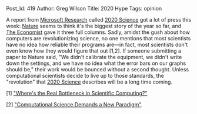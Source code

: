 Post_Id: 419
Author: Greg Wilson
Title: 2020 Hype
Tags: opinion

<p>A report from <a href="http://research.microsoft.com">Microsoft Research</a> called <a href="http://research.microsoft.com/towards2020science/">2020 Science</a> got a lot of press this week: <a href="http://www.nature.com/nature/focus/futurecomputing/index.html">Nature</a> seems to think it's the biggest story of the year so far, and <a href="http://www.economist.com/displaystory.cfm?story_id=5655067">The Economist</a> gave it three full columns.  Sadly, amidst the gush about how computers are revolutionizing science, no one mentions that most scientists have no idea how reliable their programs are&mdash;in fact, most scientists don't even know how they would figure that out [1,2].  If someone submitting a paper to Nature said, "We didn't calibrate the equipment, we didn't write down the settings, and we have no idea what the error bars on our graphs should be," their work would be bounced without a second thought.  Unless computational scientists decide to live up to those standards, the "revolution" that <a href="http://research.microsoft.com/towards2020science/">2020 Science</a> describes will be a long time coming.</p>
<p>[1] <a href="http://www.americanscientist.org/template/AssetDetail/assetid/48548">"Where's the Real Bottleneck in Scientific Computing?"</a></p>
<p>[2] <a href="http://www.climateknowledge.org/figures/Rood_Climate_Change_AOSS480_Documents/Model_validation/Post_Computational_Science_Demands_PhysToday_2005.pdf">"Computational Science Demands a New Paradigm"</a>.</p>

